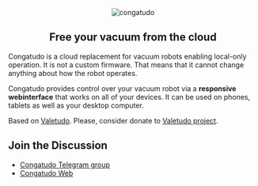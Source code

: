 <div align="center">
    <img src="https://raw.githubusercontent.com/congatudo/Congatudo/master/assets/logo/congatudo_logo_with_name.png" alt="congatudo">
    <p align="center"><h2>Free your vacuum from the cloud</h2></p>
</div>

Congatudo is a cloud replacement for vacuum robots enabling local-only operation. It is not a custom firmware.
That means that it cannot change anything about how the robot operates.

Congatudo provides control over your vacuum robot via a **responsive webinterface** that works on all of your devices.
It can be used on phones, tablets as well as your desktop computer.

Based on [Valetudo](https://valetudo.cloud/). Please, consider donate to [Valetudo project](https://github.com/sponsors/Hypfer).

## Join the Discussion
* [Congatudo Telegram group](https://t.me/congatudo)
* [Congatudo Web](https://congatudo.cloud)
